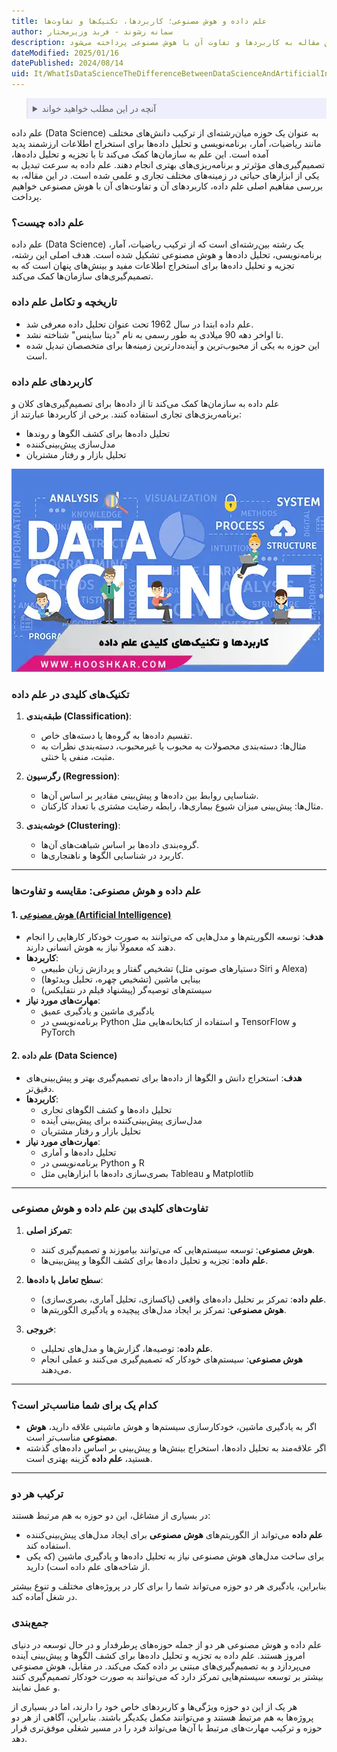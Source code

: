 ```yaml
---
title: علم داده و هوش مصنوعی؛ کاربردها، تکنیک‌ها و تفاوت‌ها
author: سمانه رشوند - فربد وزیرمختار
description: علم داده ترکیبی از ریاضیات، آمار و برنامه‌نویسی است که به استخراج بینش از داده‌ها کمک می‌کند. در این مقاله به کاربردها و تفاوت آن با هوش مصنوعی پرداخته می‌شود.
dateModified: 2025/01/16
datePublished: 2024/08/14
uid: It/WhatIsDataScienceTheDifferenceBetweenDataScienceAndArtificialIntelligence
---
```

<blockquote style="background-color:#eeeefc; padding:0.5rem">
<details>
  <summary>آنچه در این مطلب خواهید خواند</summary>
  <ul>
    <li>علم داده چیست؟</li>
    <li>تاریخچه و تکامل علم داده</li>
    <li>کاربردهای علم داده</li>
    <li>تکنیک‌های کلیدی در علم داده</li>
    <li>علم داده و هوش مصنوعی: مقایسه و تفاوت‌ها</li>
    <li>تفاوت‌های کلیدی بین علم داده و هوش مصنوعی</li>
    <li>کدام یک برای شما مناسب‌تر است؟</li>
    <li>ترکیب هر دو</li>
  </ul>
</details>
</blockquote>

علم داده (Data Science) به عنوان یک حوزه میان‌رشته‌ای از ترکیب دانش‌های مختلف مانند ریاضیات، آمار، برنامه‌نویسی و تحلیل داده‌ها برای استخراج اطلاعات ارزشمند پدید آمده است. این علم به سازمان‌ها کمک می‌کند تا با تجزیه و تحلیل داده‌ها، تصمیم‌گیری‌های مؤثرتر و برنامه‌ریزی‌های بهتری انجام دهند. علم داده به سرعت تبدیل به یکی از ابزارهای حیاتی در زمینه‌های مختلف تجاری و علمی شده است. در این مقاله، به بررسی مفاهیم اصلی علم داده، کاربردهای آن و تفاوت‌های آن با هوش مصنوعی خواهیم پرداخت.

### علم داده چیست؟ 

علم داده (Data Science) یک رشته بین‌رشته‌ای است که از ترکیب ریاضیات، آمار، برنامه‌نویسی، تحلیل داده‌ها و هوش مصنوعی تشکیل شده است. هدف اصلی این رشته، تجزیه و تحلیل داده‌ها برای استخراج اطلاعات مفید و بینش‌های پنهان است که به تصمیم‌گیری‌های سازمان‌ها کمک می‌کند.

### تاریخچه و تکامل علم داده
- علم داده ابتدا در سال 1962 تحت عنوان تحلیل داده معرفی شد.
- تا اواخر دهه 90 میلادی به طور رسمی به نام "دیتا ساینس" شناخته نشد.
- این حوزه به یکی از محبوب‌ترین و آینده‌دارترین زمینه‌ها برای متخصصان تبدیل شده است.

### کاربردهای علم داده
علم داده به سازمان‌ها کمک می‌کند تا از داده‌ها برای تصمیم‌گیری‌های کلان و برنامه‌ریزی‌های تجاری استفاده کنند. برخی از کاربردها عبارتند از:
- تحلیل داده‌ها برای کشف الگوها و روندها
- مدل‌سازی پیش‌بینی‌کننده
- تحلیل بازار و رفتار مشتریان

![کاربرد ها و تکنیک های کلیدی علم داده](./Images/DataScience.webp)

### تکنیک‌های کلیدی در علم داده
1. **طبقه‌بندی (Classification)**:
   - تقسیم داده‌ها به گروه‌ها یا دسته‌های خاص.
   - مثال‌ها: دسته‌بندی محصولات به محبوب یا غیرمحبوب، دسته‌بندی نظرات به مثبت، منفی یا خنثی.

2. **رگرسیون (Regression)**:
   - شناسایی روابط بین داده‌ها و پیش‌بینی مقادیر بر اساس آن‌ها.
   - مثال‌ها: پیش‌بینی میزان شیوع بیماری‌ها، رابطه رضایت مشتری با تعداد کارکنان.

3. **خوشه‌بندی (Clustering)**:
   - گروه‌بندی داده‌ها بر اساس شباهت‌های آن‌ها.
   - کاربرد در شناسایی الگوها و ناهنجاری‌ها.

---

### علم داده و هوش مصنوعی: مقایسه و تفاوت‌ها

#### 1. **<a href="https://www.hooshkar.com/Wiki/InformationTechnology/ArtificialIntelligence" target="_blank">هوش مصنوعی (Artificial Intelligence)</a>**

- **هدف**: توسعه الگوریتم‌ها و مدل‌هایی که می‌توانند به صورت خودکار کارهایی را انجام دهند که معمولاً نیاز به هوش انسانی دارند.
- **کاربردها**: 
  - تشخیص گفتار و پردازش زبان طبیعی (دستیارهای صوتی مثل Siri و Alexa)
  - بینایی ماشین (تشخیص چهره، تحلیل ویدئوها)
  - سیستم‌های توصیه‌گر (پیشنهاد فیلم در نتفلیکس)
- **مهارت‌های مورد نیاز**: 
  - یادگیری ماشین و یادگیری عمیق
  - برنامه‌نویسی در Python و استفاده از کتابخانه‌هایی مثل TensorFlow و PyTorch

#### 2. **علم داده (Data Science)**
- **هدف**: استخراج دانش و الگوها از داده‌ها برای تصمیم‌گیری بهتر و پیش‌بینی‌های دقیق‌تر.
- **کاربردها**:
  - تحلیل داده‌ها و کشف الگوهای تجاری
  - مدل‌سازی پیش‌بینی‌کننده برای پیش‌بینی آینده
  - تحلیل بازار و رفتار مشتریان
- **مهارت‌های مورد نیاز**:
  - تحلیل داده‌ها و آماری
  - برنامه‌نویسی در Python و R
  - بصری‌سازی داده‌ها با ابزارهایی مثل Tableau و Matplotlib

---

### تفاوت‌های کلیدی بین علم داده و هوش مصنوعی
1. **تمرکز اصلی**:
   - **هوش مصنوعی**: توسعه سیستم‌هایی که می‌توانند بیاموزند و تصمیم‌گیری کنند.
   - **علم داده**: تجزیه و تحلیل داده‌ها برای کشف الگوها و پیش‌بینی‌ها.

2. **سطح تعامل با داده‌ها**:
   - **علم داده**: تمرکز بر تحلیل داده‌های واقعی (پاکسازی، تحلیل آماری، بصری‌سازی).
   - **هوش مصنوعی**: تمرکز بر ایجاد مدل‌های پیچیده و یادگیری الگوریتم‌ها.

3. **خروجی**:
   - **علم داده**: توصیه‌ها، گزارش‌ها و مدل‌های تحلیلی.
   - **هوش مصنوعی**: سیستم‌های خودکار که تصمیم‌گیری می‌کنند و عملی انجام می‌دهند.

---

### کدام یک برای شما مناسب‌تر است؟
- اگر به یادگیری ماشین، خودکارسازی سیستم‌ها و هوش ماشینی علاقه دارید، **هوش مصنوعی** مناسب‌تر است.
- اگر علاقه‌مند به تحلیل داده‌ها، استخراج بینش‌ها و پیش‌بینی بر اساس داده‌های گذشته هستید، **علم داده** گزینه بهتری است.

---

### ترکیب هر دو
در بسیاری از مشاغل، این دو حوزه به هم مرتبط هستند:
- **علم داده** می‌تواند از الگوریتم‌های **هوش مصنوعی** برای ایجاد مدل‌های پیش‌بینی‌کننده استفاده کند.
- برای ساخت مدل‌های هوش مصنوعی نیاز به تحلیل داده‌ها و یادگیری ماشین (که یکی از شاخه‌های علم داده است) دارید.

بنابراین، یادگیری هر دو حوزه می‌تواند شما را برای کار در پروژه‌های مختلف و تنوع بیشتر در شغل آماده کند.

### جمع‌بندی

علم داده و هوش مصنوعی هر دو از جمله حوزه‌های پرطرفدار و در حال توسعه در دنیای امروز هستند. علم داده به تجزیه و تحلیل داده‌ها برای کشف الگوها و پیش‌بینی آینده می‌پردازد و به تصمیم‌گیری‌های مبتنی بر داده کمک می‌کند. در مقابل، هوش مصنوعی بیشتر بر توسعه سیستم‌هایی تمرکز دارد که می‌توانند به صورت خودکار تصمیم‌گیری کنند و عمل نمایند. 

هر یک از این دو حوزه ویژگی‌ها و کاربردهای خاص خود را دارند، اما در بسیاری از پروژه‌ها به هم مرتبط هستند و می‌توانند مکمل یکدیگر باشند. بنابراین، آگاهی از هر دو حوزه و ترکیب مهارت‌های مرتبط با آن‌ها می‌تواند فرد را در مسیر شغلی موفق‌تری قرار دهد.